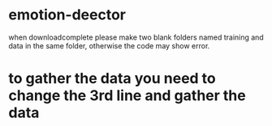 # emotion-deector
when downloadcomplete please make two blank folders named training and data in the same folder, otherwise the code may show error.
# to gather the data you need to change the 3rd line and gather the data
